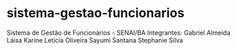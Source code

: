 # sistema-gestao-funcionarios
Sistema de Gestão de Funcionários - SENAI/BA
Integrantes: 
Gabriel Almeida
Láisa Karine
Letícia Oliveira
Sayumi Santana
Stephanie Silva

